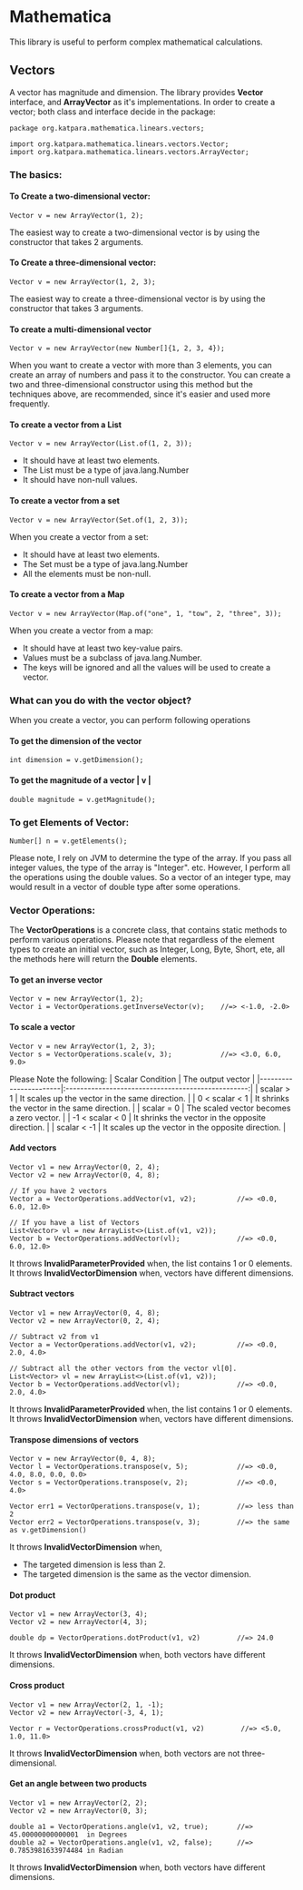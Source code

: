 # Mathematica
This library is useful to perform complex mathematical calculations. 

## Vectors
A vector has magnitude and dimension. The library provides __Vector__ interface, and __ArrayVector__ as it's implementations.
In order to create a vector; both class and interface decide in the package:

```
package org.katpara.mathematica.linears.vectors;

import org.katpara.mathematica.linears.vectors.Vector;
import org.katpara.mathematica.linears.vectors.ArrayVector;
```

### The basics:
#### To Create a two-dimensional vector:
```
Vector v = new ArrayVector(1, 2);
```
The easiest way to create a two-dimensional vector is by using the constructor that takes 2 arguments.

#### To Create a three-dimensional vector:
```
Vector v = new ArrayVector(1, 2, 3);
```
The easiest way to create a three-dimensional vector is by using the constructor that takes 3 arguments.

#### To create a multi-dimensional vector
```
Vector v = new ArrayVector(new Number[]{1, 2, 3, 4});
```
When you want to create a vector with more than 3 elements, you can create an array of numbers and pass it to the constructor.
You can create a two and three-dimensional constructor using this method but the techniques above, are recommended, since it's easier and used more frequently.

#### To create a vector from a List
```
Vector v = new ArrayVector(List.of(1, 2, 3));
```
<ul>
    <li>It should have at least two elements.
    <li>The List must be a type of java.lang.Number
    <li>It should have non-null values.
</ul>

#### To create a vector from a set
```
Vector v = new ArrayVector(Set.of(1, 2, 3));
```
When you create a vector from a set:
<ul>
    <li>It should have at least two elements.
    <li>The Set must be a type of java.lang.Number
    <li>All the elements must be non-null.
</ul>

#### To create a vector from a Map
```
Vector v = new ArrayVector(Map.of("one", 1, "tow", 2, "three", 3));
```
When you create a vector from a map:
<ul>
    <li>It should have at least two key-value pairs.
    <li>Values must be a subclass of java.lang.Number.
    <li>The keys will be ignored and all the values will be used to create a vector.
</ul>

### What can you do with the vector object?
When you create a vector, you can perform following operations

#### To get the dimension of the vector
```
int dimension = v.getDimension();
```

#### To get the magnitude of a vector | v |
```
double magnitude = v.getMagnitude();
```

### To get Elements of Vector:
```
Number[] n = v.getElements();
```
Please note, I rely on JVM to determine the type of the array.
If you pass all integer values, the type of the array is "Integer". etc.
However, I perform all the operations using the double values. So a vector of an integer type, may would result in a vector of double type after some operations.

### Vector Operations:

The __VectorOperations__ is a concrete class, that contains static methods to perform various operations.
Please note that regardless of the element types to create an initial vector, such as Integer, Long, Byte, Short, ete,
all the methods here will return the __Double__ elements.

#### To get an inverse vector
```
Vector v = new ArrayVector(1, 2);
Vector i = VectorOperations.getInverseVector(v);    //=> <-1.0, -2.0>
```

#### To scale a vector
```
Vector v = new ArrayVector(1, 2, 3);
Vector s = VectorOperations.scale(v, 3);            //=> <3.0, 6.0, 9.0>
```
Please Note the following:
| Scalar Condition      |       The output vector                            |
|-----------------------|:--------------------------------------------------:|
| scalar &gt; 1         | It scales up the vector in the same direction.     |
| 0 &lt; scalar &lt; 1  | It shrinks the vector in the same direction.       |
|  scalar = 0           | The scaled vector becomes a zero vector.           |
| -1 &lt; scalar &lt; 0 | It shrinks the vector in the opposite direction.   |
| scalar &lt; -1        | It scales up the vector in the opposite direction. |

#### Add vectors
```
Vector v1 = new ArrayVector(0, 2, 4);
Vector v2 = new ArrayVector(0, 4, 8);

// If you have 2 vectors
Vector a = VectorOperations.addVector(v1, v2);          //=> <0.0, 6.0, 12.0>

// If you have a list of Vectors
List<Vector> vl = new ArrayList<>(List.of(v1, v2));
Vector b = VectorOperations.addVector(vl);              //=> <0.0, 6.0, 12.0>
```
It throws __InvalidParameterProvided__ when, the list contains 1 or 0 elements.<br/>
It throws __InvalidVectorDimension__ when, vectors have different dimensions.

#### Subtract vectors
```
Vector v1 = new ArrayVector(0, 4, 8);
Vector v2 = new ArrayVector(0, 2, 4);

// Subtract v2 from v1
Vector a = VectorOperations.addVector(v1, v2);          //=> <0.0, 2.0, 4.0>

// Subtract all the other vectors from the vector vl[0].
List<Vector> vl = new ArrayList<>(List.of(v1, v2));
Vector b = VectorOperations.addVector(vl);              //=> <0.0, 2.0, 4.0>
```
It throws __InvalidParameterProvided__ when, the list contains 1 or 0 elements.<br/>
It throws __InvalidVectorDimension__ when, vectors have different dimensions.

#### Transpose dimensions of vectors
```
Vector v = new ArrayVector(0, 4, 8);
Vector l = VectorOperations.transpose(v, 5);            //=> <0.0, 4.0, 8.0, 0.0, 0.0>
Vector s = VectorOperations.transpose(v, 2);            //=> <0.0, 4.0>

Vector err1 = VectorOperations.transpose(v, 1);         //=> less than 2
Vector err2 = VectorOperations.transpose(v, 3);         //=> the same as v.getDimension()
```
It throws __InvalidVectorDimension__ when,
<ul>
<li>The targeted dimension is less than 2.</li>
<li>The targeted dimension is the same as the vector dimension.</li>
</ul>

#### Dot product
```
Vector v1 = new ArrayVector(3, 4);
Vector v2 = new ArrayVector(4, 3);

double dp = VectorOperations.dotProduct(v1, v2)         //=> 24.0
```
It throws __InvalidVectorDimension__ when, both vectors have different dimensions.

#### Cross product
```
Vector v1 = new ArrayVector(2, 1, -1);
Vector v2 = new ArrayVector(-3, 4, 1);

Vector r = VectorOperations.crossProduct(v1, v2)         //=> <5.0, 1.0, 11.0>
```
It throws __InvalidVectorDimension__ when, both vectors are not three-dimensional.

#### Get an angle between two products
```
Vector v1 = new ArrayVector(2, 2);
Vector v2 = new ArrayVector(0, 3);

double a1 = VectorOperations.angle(v1, v2, true);       //=> 45.00000000000001  in Degrees
double a2 = VectorOperations.angle(v1, v2, false);      //=> 0.7853981633974484 in Radian
```
It throws __InvalidVectorDimension__ when, both vectors have different dimensions.
